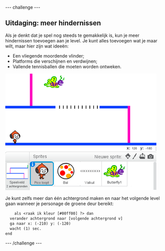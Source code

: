 \--- challenge \---

## Uitdaging: meer hindernissen

Als je denkt dat je spel nog steeds te gemakkelijk is, kun je meer hindernissen toevoegen aan je level. Je kunt alles toevoegen wat je maar wilt, maar hier zijn wat ideeën:

+ Een vliegende moordende vlinder;
+ Platforms die verschijnen en verdwijnen;
+ Vallende tennisballen die moeten worden ontweken.

![screenshot](images/dodge-obstacles.png)

Je kunt zelfs meer dan één achtergrond maken en naar het volgende level gaan wanneer je personage de groene deur bereikt:

```blocks
    als <raak ik kleur [#00ff00] ?> dan 
  verander achtergrond naar [volgende achtergrond v]
  ga naar x: (-210) y: (-120)
  wacht (1) sec.
end
```

\--- /challenge \---